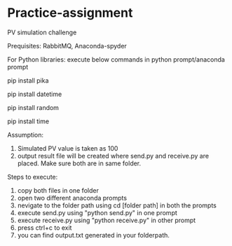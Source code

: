 # Practice-assignment
PV simulation challenge

Prequisites: 
RabbitMQ, Anaconda-spyder

For Python libraries:
execute below commands in python prompt/anaconda prompt
 
 pip install pika
 
 pip install datetime
 
 pip install random
 
 pip install time

Assumption: 
1. Simulated PV value is taken as 100
2. output result file will be created where send.py and receive.py are placed. Make sure both are in same folder.

Steps to execute:

1. copy both files in one folder
2. open two different anaconda prompts
3. nevigate to the folder path using cd [folder path] in both the prompts
4. execute send.py using "python send.py" in one prompt
5. execute receive.py using "python receive.py" in other prompt
6. press ctrl+c to exit
7. you can find output.txt generated in your folderpath. 
